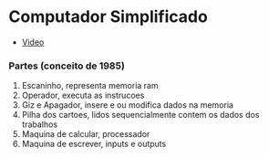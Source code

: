 # Computador Simplificado

- [Video](https://www.youtube.com/watch?v=IMRbGEEqzlI&list=PLx4x_zx8csUjczg1qPHavU1vw1IkBcm40&index=2)

### Partes (conceito de 1985)

1. Escaninho, representa memoria ram
2. Operador, executa as instrucoes
3. Giz e Apagador, insere e ou modifica dados na memoria
4. Pilha dos cartoes, lidos sequencialmente contem os dados dos trabalhos
5. Maquina de calcular, processador
6. Maquina de escrever, inputs e outputs



